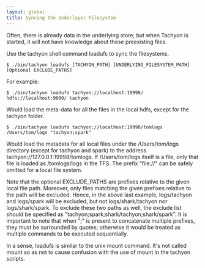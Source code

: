 ```yaml
---
layout: global
title: Syncing the Underlayer Filesystem
---
```


Often, there is already data in the underlying store, but when Tachyon is started, it will not have
knowledge about these preexisting files.

Use the tachyon shell command loadufs to sync the filesystems.

    $ ./bin/tachyon loadufs [TACHYON_PATH] [UNDERLYING_FILESYSTEM_PATH] [Optional EXCLUDE_PATHS]

For example:

    $ ./bin/tachyon loadufs tachyon://localhost:19998/ hdfs://localhost:9000/ tachyon

Would load the meta-data for all the files in the local hdfs, except for the tachyon folder.

    $ ./bin/tachyon loadufs tachyon://localhost:19998/tomlogs /Users/tom/logs "tachyon;spark"

Would load the metadata for all local files under the /Users/tom/logs directory (except for tachyon
and spark) to the address tachyon://127.0.0.1:19998/tomlogs. If /Users/tom/logs itself is a file,
only that file is loaded as /tomlogs/logs in the TFS. The prefix "file://" can be safely omitted for a local file system.

Note that the optional EXCLUDE_PATHS are prefixes relative to the given local file path. Moreover,
only files matching the given prefixes relative to the path will be excluded. Hence, in the above
last example, logs/tachyon and logs/spark will be excluded, but not logs/shark/tachyon nor
logs/shark/spark. To exclude these two paths as well, the exclude list should be specified as
"tachyon;spark;shark/tachyon;shark/spark". It is important to note that when ";" is present to
concatenate multiple prefixes, they must be surrounded by quotes; otherwise it would be treated as
multiple commands to be executed sequentially.

In a sense, loadufs is similar to the unix mount command. It's not called mount so as not to cause
confusion with the use of mount in the tachyon scripts.
